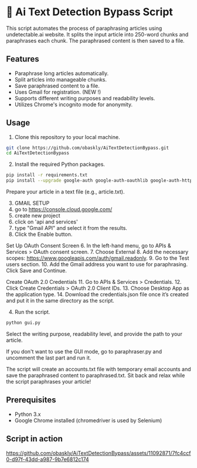 # 📝 Ai Text Detection Bypass Script

This script automates the process of paraphrasing articles using undetectable.ai website. It splits the input article into 250-word chunks and paraphrases each chunk. The paraphrased content is then saved to a file.

## Features

- Paraphrase long articles automatically.
- Split articles into manageable chunks.
- Save paraphrased content to a file.
- Uses Gmail for registration. (NEW !)
- Supports different writing purposes and readability levels.
- Utilizes Chrome's incognito mode for anonymity.

## Usage

1. Clone this repository to your local machine.

```bash
git clone https://github.com/obaskly/AiTextDetectionBypass.git
cd AiTextDetectionBypass
```

2. Install the required Python packages.

  ```bash
  pip install -r requirements.txt
  pip install --upgrade google-auth google-auth-oauthlib google-auth-httplib2 google-api-python-client
  ```

Prepare your article in a text file (e.g., article.txt).

3. GMAIL SETUP
  1. go to https://console.cloud.google.com/
  2. create new project
  3. click on 'api and services'
  4. type "Gmail API" and select it from the results.
  5. Click the Enable button.
  
  Set Up OAuth Consent Screen
  6. In the left-hand menu, go to APIs & Services > OAuth consent screen.
  7. Choose External 
  8. Add the necessary scopes: https://www.googleapis.com/auth/gmail.readonly.
  9. Go to the Test users section.
  10. Add the Gmail address you want to use for paraphrasing.
  Click Save and Continue.
  
  Create OAuth 2.0 Credentials
  11. Go to APIs & Services > Credentials.
  12. Click Create Credentials > OAuth 2.0 Client IDs.
  13. Choose Desktop App as the application type.
  14. Download the credentials.json file once it’s created and put it in the same directory as the script.

4. Run the script.

  ```bash
  python gui.py
  ```

Select the writing purpose, readability level, and provide the path to your article.

If you don't want to use the GUI mode, go to paraphraser.py and uncomment the last part and run it.

The script will create an accounts.txt file with temporary email accounts and save the paraphrased content to paraphrased.txt.
Sit back and relax while the script paraphrases your article!

## Prerequisites

- Python 3.x
- Google Chrome installed (chromedriver is used by Selenium)
  
## Script in action

https://github.com/obaskly/AiTextDetectionBypass/assets/11092871/7fc4ccf0-d97f-43dd-a987-9b7e6812c174

